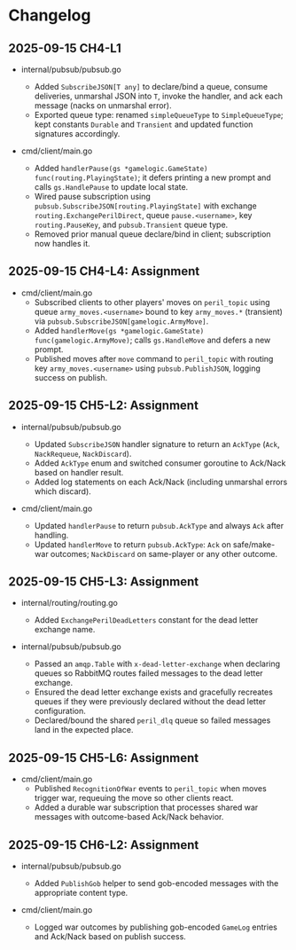 # Changelog

## 2025-09-15 CH4-L1

- internal/pubsub/pubsub.go
  - Added `SubscribeJSON[T any]` to declare/bind a queue, consume deliveries, unmarshal JSON into `T`, invoke the handler, and ack each message (nacks on unmarshal error).
  - Exported queue type: renamed `simpleQueueType` to `SimpleQueueType`; kept constants `Durable` and `Transient` and updated function signatures accordingly.

- cmd/client/main.go
  - Added `handlerPause(gs *gamelogic.GameState) func(routing.PlayingState)`; it defers printing a new prompt and calls `gs.HandlePause` to update local state.
  - Wired pause subscription using `pubsub.SubscribeJSON[routing.PlayingState]` with exchange `routing.ExchangePerilDirect`, queue `pause.<username>`, key `routing.PauseKey`, and `pubsub.Transient` queue type.
  - Removed prior manual queue declare/bind in client; subscription now handles it.

## 2025-09-15 CH4-L4: Assignment

- cmd/client/main.go
  - Subscribed clients to other players' moves on `peril_topic` using queue `army_moves.<username>` bound to key `army_moves.*` (transient) via `pubsub.SubscribeJSON[gamelogic.ArmyMove]`.
  - Added `handlerMove(gs *gamelogic.GameState) func(gamelogic.ArmyMove)`; calls `gs.HandleMove` and defers a new prompt.
  - Published moves after `move` command to `peril_topic` with routing key `army_moves.<username>` using `pubsub.PublishJSON`, logging success on publish.

## 2025-09-15 CH5-L2: Assignment

- internal/pubsub/pubsub.go
  - Updated `SubscribeJSON` handler signature to return an `AckType` (`Ack`, `NackRequeue`, `NackDiscard`).
  - Added `AckType` enum and switched consumer goroutine to Ack/Nack based on handler result.
  - Added log statements on each Ack/Nack (including unmarshal errors which discard).

- cmd/client/main.go
  - Updated `handlerPause` to return `pubsub.AckType` and always `Ack` after handling.
  - Updated `handlerMove` to return `pubsub.AckType`: `Ack` on safe/make-war outcomes; `NackDiscard` on same-player or any other outcome.

## 2025-09-15 CH5-L3: Assignment

- internal/routing/routing.go
  - Added `ExchangePerilDeadLetters` constant for the dead letter exchange name.

- internal/pubsub/pubsub.go
  - Passed an `amqp.Table` with `x-dead-letter-exchange` when declaring queues so RabbitMQ routes failed messages to the dead letter exchange.
  - Ensured the dead letter exchange exists and gracefully recreates queues if they were previously declared without the dead letter configuration.
  - Declared/bound the shared `peril_dlq` queue so failed messages land in the expected place.

## 2025-09-15 CH5-L6: Assignment

- cmd/client/main.go
  - Published `RecognitionOfWar` events to `peril_topic` when moves trigger war, requeuing the move so other clients react.
  - Added a durable war subscription that processes shared war messages with outcome-based Ack/Nack behavior.

## 2025-09-15 CH6-L2: Assignment

- internal/pubsub/pubsub.go
  - Added `PublishGob` helper to send gob-encoded messages with the appropriate content type.

- cmd/client/main.go
  - Logged war outcomes by publishing gob-encoded `GameLog` entries and Ack/Nack based on publish success.
